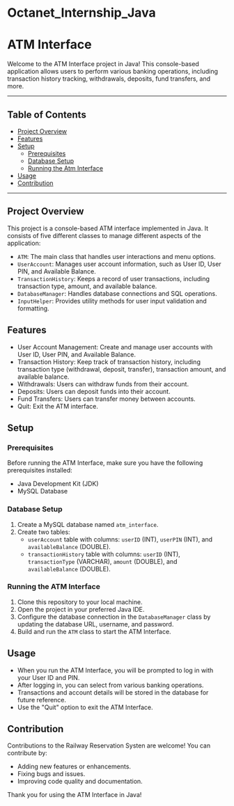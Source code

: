 # Octanet_Internship_Java

# ATM Interface

Welcome to the ATM Interface project in Java! This console-based application allows users to perform various banking operations, including transaction history tracking, withdrawals, deposits, fund transfers, and more.

-------------

## Table of Contents

- [Project Overview](#project-overview)
- [Features](#features)
- [Setup](#setup)
  - [Prerequisites](#prerequisites)
  - [Database Setup](#database-setup)
  - [Running the Atm Interface](#running-the-atm-interface)
- [Usage](#usage)
- [Contribution](#contribution)

---


## Project Overview

This project is a console-based ATM interface implemented in Java. It consists of five different classes to manage different aspects of the application:

- `ATM`: The main class that handles user interactions and menu options.
- `UserAccount`: Manages user account information, such as User ID, User PIN, and Available Balance.
- `TransactionHistory`: Keeps a record of user transactions, including transaction type, amount, and available balance.
- `DatabaseManager`: Handles database connections and SQL operations.
- `InputHelper`: Provides utility methods for user input validation and formatting.

## Features

- User Account Management: Create and manage user accounts with User ID, User PIN, and Available Balance.
- Transaction History: Keep track of transaction history, including transaction type (withdrawal, deposit, transfer), transaction amount, and available balance.
- Withdrawals: Users can withdraw funds from their account.
- Deposits: Users can deposit funds into their account.
- Fund Transfers: Users can transfer money between accounts.
- Quit: Exit the ATM interface.

## Setup

### Prerequisites

Before running the ATM Interface, make sure you have the following prerequisites installed:

- Java Development Kit (JDK)
- MySQL Database

### Database Setup

1. Create a MySQL database named `atm_interface`.
2. Create two tables:
   - `userAccount` table with columns: `userID` (INT), `userPIN` (INT), and `availableBalance` (DOUBLE).
   - `transactionHistory` table with columns: `userID` (INT), `transactionType` (VARCHAR), `amount` (DOUBLE), and `availableBalance` (DOUBLE).

### Running the ATM Interface

1. Clone this repository to your local machine.
2. Open the project in your preferred Java IDE.
3. Configure the database connection in the `DatabaseManager` class by updating the database URL, username, and password.
4. Build and run the `ATM` class to start the ATM Interface.

## Usage

- When you run the ATM Interface, you will be prompted to log in with your User ID and PIN.
- After logging in, you can select from various banking operations.
- Transactions and account details will be stored in the database for future reference.
- Use the "Quit" option to exit the ATM Interface.

## Contribution

Contributions to the Railway Reservation Systen are welcome! You can contribute by:

- Adding new features or enhancements.
- Fixing bugs and issues.
- Improving code quality and documentation.
  
Thank you for using the ATM Interface in Java!
